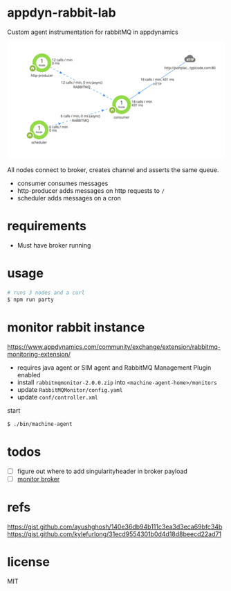 # appdyn-rabbit-lab
Custom agent instrumentation for rabbitMQ in appdynamics

![screen_shot](./3-node-party-dump.png)

All nodes connect to broker, creates channel and asserts the same queue.

- consumer consumes messages
- http-producer adds messages on http requests to `/`
- scheduler adds messages on a cron

# requirements
- Must have broker running

# usage
```bash
# runs 3 nodes and a curl
$ npm run party
```

# monitor rabbit instance
https://www.appdynamics.com/community/exchange/extension/rabbitmq-monitoring-extension/

- requires java agent or SIM agent and RabbitMQ Management Plugin enabled
- install `rabbitmqmonitor-2.0.0.zip` into `<machine-agent-home>/monitors`
- update `RabbitMQMonitor/config.yaml`
- update `conf/controller.xml`

start
```bash
$ ./bin/machine-agent
```

# todos
- [ ] figure out where to add singularityheader in broker payload
- [ ] [monitor broker](https://www.appdynamics.com/community/exchange/extension/rabbitmq-monitoring-extension/)

# refs
https://gist.github.com/ayushghosh/140e36db94b111c3ea3d3eca69bfc34b
https://gist.github.com/kylefurlong/31ecd9554301b0d4d18d8beecd22ad71

# license
MIT

